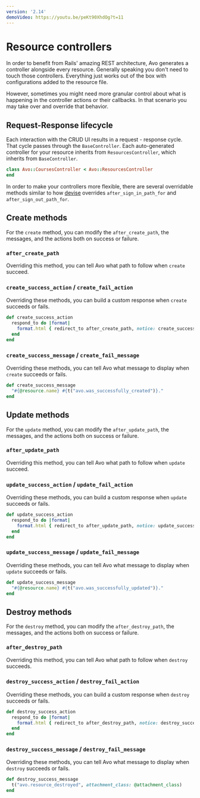 ```yaml
---
version: '2.14'
demoVideo: https://youtu.be/peKt90XhdOg?t=11
---
```


# Resource controllers

In order to benefit from Rails' amazing REST architecture, Avo generates a controller alongside every resource.
Generally speaking you don't need to touch those controllers. Everything just works out of the box with configurations added to the resource file.

However, sometimes you might need more granular control about what is happening in the controller actions or their callbacks. In that scenario you may take over and override that behavior.

## Request-Response lifecycle

Each interaction with the CRUD UI results in a request - response cycle. That cycle passes through the `BaseController`. Each auto-generated controller for your resource inherits from `ResourcesController`, which inherits from `BaseController`.

```ruby
class Avo::CoursesController < Avo::ResourcesController
end
```

In order to make your controllers more flexible, there are several overridable methods similar to how [devise](https://github.com/heartcombo/devise#controller-filters-and-helpers:~:text=You%20can%20also%20override%20after_sign_in_path_for%20and%20after_sign_out_path_for%20to%20customize%20your%20redirect%20hooks) overrides `after_sign_in_path_for` and `after_sign_out_path_for`.

## Create methods
For the `create` method, you can modify the `after_create_path`, the messages, and the actions both on success or failure.

### `after_create_path`
Overriding this method, you can tell Avo what path to follow when `create` succeed.

### `create_success_action` / `create_fail_action`
Overriding these methods, you can build a custom response when `create` succeeds or fails.

```ruby
def create_success_action
  respond_to do |format|
    format.html { redirect_to after_create_path, notice: create_success_message}
  end
end
```

### `create_success_message` / `create_fail_message`
Overriding these methods, you can tell Avo what message to display when `create` succeeds or fails.

```ruby
def create_success_message
  "#{@resource.name} #{t("avo.was_successfully_created")}."
end
```

## Update methods
For the `update` method, you can modify the `after_update_path`, the messages, and the actions both on success or failure.

### `after_update_path`
Overriding this method, you can tell Avo what path to follow when `update` succeed.

### `update_success_action` / `update_fail_action`
Overriding these methods, you can build a custom response when `update` succeeds or fails.

```ruby
def update_success_action
  respond_to do |format|
    format.html { redirect_to after_update_path, notice: update_success_message }
  end
end
```

### `update_success_message` / `update_fail_message`
Overriding these methods, you can tell Avo what message to display when `update` succeeds or fails.

```ruby
def update_success_message
  "#{@resource.name} #{t("avo.was_successfully_updated")}."
end
```

## Destroy methods
For the `destroy` method, you can modify the `after_destroy_path`, the messages, and the actions both on success or failure.

### `after_destroy_path`
Overriding this method, you can tell Avo what path to follow when `destroy` succeeds.

### `destroy_success_action` / `destroy_fail_action`
Overriding these methods, you can build a custom response when `destroy` succeeds or fails.

```ruby
def destroy_success_action
  respond_to do |format|
    format.html { redirect_to after_destroy_path, notice: destroy_success_message }
  end
end
```

### `destroy_success_message` / `destroy_fail_message`
Overriding these methods, you can tell Avo what message to display when `destroy` succeeds or fails.

```ruby
def destroy_success_message
  t("avo.resource_destroyed", attachment_class: @attachment_class)
end
```


